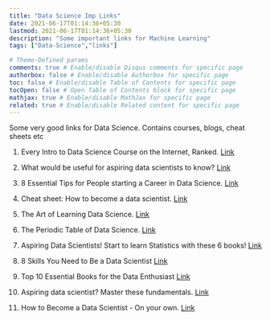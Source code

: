 ```yaml
---
title: "Data Science Imp Links"
date: 2021-06-17T01:14:36+05:30
lastmod: 2021-06-17T01:14:36+05:30
description: "Some important links for Machine Learning"
tags: ["Data-Science","links"]

# Theme-Defined params
comments: true # Enable/disable Disqus comments for specific page
authorbox: false # Enable/disable Authorbox for specific page
toc: false # Enable/disable Table of Contents for specific page
tocOpen: false # Open Table of Contents block for specific page
mathjax: true # Enable/disable MathJax for specific page
related: true # Enable/disable Related content for specific page
---
```


Some very good links for Data Science. Contains courses, blogs, cheat sheets etc
<!--more-->

1. Every Intro to Data Science Course on the Internet, Ranked. [Link](https://lnkd.in/fQDMiNX)

2. What would be useful for aspiring data scientists to know? [Link](https://lnkd.in/fmcFyN7)

3. 8 Essential Tips for People starting a Career in Data Science. [Link](https://lnkd.in/f5vUg6i)

4. Cheat sheet: How to become a data scientist. [Link](https://lnkd.in/fMEhi4D)

5. The Art of Learning Data Science. [Link](https://lnkd.in/fruY2AC)

6. The Periodic Table of Data Science. [Link](https://lnkd.in/fxReDab)

7. Aspiring Data Scientists! Start to learn Statistics with these 6 books! [Link](https://lnkd.in/fXSE-us)

8.  8 Skills You Need to Be a Data Scientist [Link](https://lnkd.in/f8S3Ygd)

9. Top 10 Essential Books for the Data Enthusiast [Link](https://lnkd.in/fKugicE)

10.  Aspiring data scientist? Master these fundamentals. [Link](https://lnkd.in/fTGDkju)

11. How to Become a Data Scientist - On your own. [Link](https://lnkd.in/f_Zhpzf)

